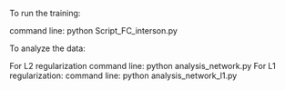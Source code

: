 To run the training:

command line: python Script_FC_interson.py


To analyze the data:

For L2 regularization
  command line: python analysis_network.py 
For L1 regularization:
  command line: python analysis_network_l1.py
  
